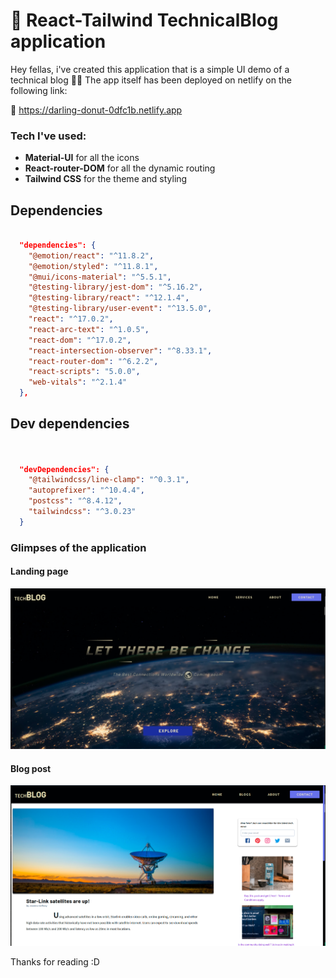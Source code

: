 # 🌟 React-Tailwind TechnicalBlog application

Hey fellas, i've created this application that is a simple UI demo of a technical blog 👨‍💻 The app itself has been deployed on netlify on the following link:

🔗 https://darling-donut-0dfc1b.netlify.app

### Tech I've used:

- **Material-UI** for all the icons
- **React-router-DOM**  for all the dynamic routing
- **Tailwind CSS** for the theme and styling

## Dependencies

```JSON

  "dependencies": {
    "@emotion/react": "^11.8.2",
    "@emotion/styled": "^11.8.1",
    "@mui/icons-material": "^5.5.1",
    "@testing-library/jest-dom": "^5.16.2",
    "@testing-library/react": "^12.1.4",
    "@testing-library/user-event": "^13.5.0",
    "react": "^17.0.2",
    "react-arc-text": "^1.0.5",
    "react-dom": "^17.0.2",
    "react-intersection-observer": "^8.33.1",
    "react-router-dom": "^6.2.2",
    "react-scripts": "5.0.0",
    "web-vitals": "^2.1.4"
  },

```

## Dev dependencies

```JSON


  "devDependencies": {
    "@tailwindcss/line-clamp": "^0.3.1",
    "autoprefixer": "^10.4.4",
    "postcss": "^8.4.12",
    "tailwindcss": "^3.0.23"
  }

  ```

### Glimpses of the application

#### Landing page
![](src/images/tech_blog.png)

#### Blog post
![](src/images/tech_blog2.png)


Thanks for reading :D 